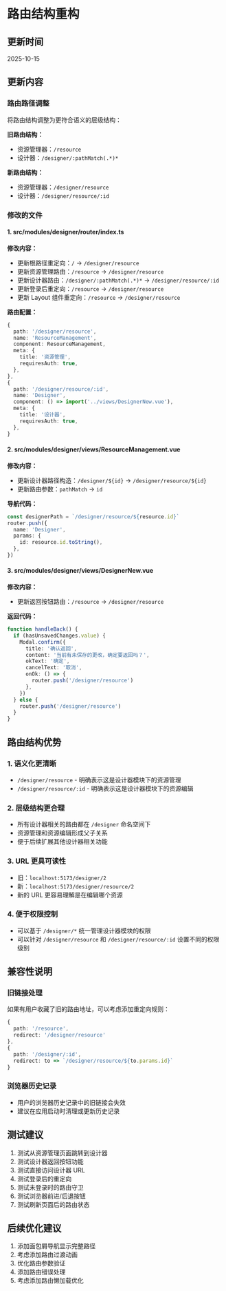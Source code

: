 # 路由结构重构

## 更新时间

2025-10-15

## 更新内容

### 路由路径调整

将路由结构调整为更符合语义的层级结构：

**旧路由结构：**

- 资源管理器：`/resource`
- 设计器：`/designer/:pathMatch(.*)*`

**新路由结构：**

- 资源管理器：`/designer/resource`
- 设计器：`/designer/resource/:id`

### 修改的文件

#### 1. src/modules/designer/router/index.ts

**修改内容：**

- 更新根路径重定向：`/` → `/designer/resource`
- 更新资源管理路由：`/resource` → `/designer/resource`
- 更新设计器路由：`/designer/:pathMatch(.*)*` → `/designer/resource/:id`
- 更新登录后重定向：`/resource` → `/designer/resource`
- 更新 Layout 组件重定向：`/resource` → `/designer/resource`

**路由配置：**

```typescript
{
  path: '/designer/resource',
  name: 'ResourceManagement',
  component: ResourceManagement,
  meta: {
    title: '资源管理',
    requiresAuth: true,
  },
},
{
  path: '/designer/resource/:id',
  name: 'Designer',
  component: () => import('../views/DesignerNew.vue'),
  meta: {
    title: '设计器',
    requiresAuth: true,
  },
}
```

#### 2. src/modules/designer/views/ResourceManagement.vue

**修改内容：**

- 更新设计器路径构造：`/designer/${id}` → `/designer/resource/${id}`
- 更新路由参数：`pathMatch` → `id`

**导航代码：**

```typescript
const designerPath = `/designer/resource/${resource.id}`
router.push({
  name: 'Designer',
  params: {
    id: resource.id.toString(),
  },
})
```

#### 3. src/modules/designer/views/DesignerNew.vue

**修改内容：**

- 更新返回按钮路由：`/resource` → `/designer/resource`

**返回代码：**

```typescript
function handleBack() {
  if (hasUnsavedChanges.value) {
    Modal.confirm({
      title: '确认返回',
      content: '当前有未保存的更改，确定要返回吗？',
      okText: '确定',
      cancelText: '取消',
      onOk: () => {
        router.push('/designer/resource')
      },
    })
  } else {
    router.push('/designer/resource')
  }
}
```

## 路由结构优势

### 1. 语义化更清晰

- `/designer/resource` - 明确表示这是设计器模块下的资源管理
- `/designer/resource/:id` - 明确表示这是设计器模块下的资源编辑

### 2. 层级结构更合理

- 所有设计器相关的路由都在 `/designer` 命名空间下
- 资源管理和资源编辑形成父子关系
- 便于后续扩展其他设计器相关功能

### 3. URL 更具可读性

- 旧：`localhost:5173/designer/2`
- 新：`localhost:5173/designer/resource/2`
- 新的 URL 更容易理解是在编辑哪个资源

### 4. 便于权限控制

- 可以基于 `/designer/*` 统一管理设计器模块的权限
- 可以针对 `/designer/resource` 和 `/designer/resource/:id` 设置不同的权限级别

## 兼容性说明

### 旧链接处理

如果有用户收藏了旧的路由地址，可以考虑添加重定向规则：

```typescript
{
  path: '/resource',
  redirect: '/designer/resource'
},
{
  path: '/designer/:id',
  redirect: to => `/designer/resource/${to.params.id}`
}
```

### 浏览器历史记录

- 用户的浏览器历史记录中的旧链接会失效
- 建议在应用启动时清理或更新历史记录

## 测试建议

1. 测试从资源管理页面跳转到设计器
2. 测试设计器返回按钮功能
3. 测试直接访问设计器 URL
4. 测试登录后的重定向
5. 测试未登录时的路由守卫
6. 测试浏览器前进/后退按钮
7. 测试刷新页面后的路由状态

## 后续优化建议

1. 添加面包屑导航显示完整路径
2. 考虑添加路由过渡动画
3. 优化路由参数验证
4. 添加路由错误处理
5. 考虑添加路由懒加载优化
